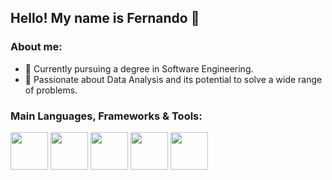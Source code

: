 ## Hello! My name is Fernando 👋


<h3 align="left">About me:</h3>
<p align="left">
</p>

- 🔭 Currently pursuing a degree in Software Engineering.
- 🌱 Passionate about Data Analysis and its potential to solve a wide range of problems.

<h3 align="left">Main Languages, Frameworks & Tools:</h3>

<div class="inline-block">
  <img src="https://cdn.jsdelivr.net/gh/devicons/devicon@latest/icons/php/php-original.svg" width="60" height="60"/>
  <img src="https://cdn.jsdelivr.net/gh/devicons/devicon@latest/icons/java/java-original.svg" width="60" height="60"/>
  <img src="https://cdn.jsdelivr.net/gh/devicons/devicon@latest/icons/laravel/laravel-original.svg" width="60" height="60"/>
  <img src="https://cdn.jsdelivr.net/gh/devicons/devicon@latest/icons/postgresql/postgresql-original-wordmark.svg" width="60" height="60"/>
  <img src="https://github.com/sempostma/office365-icons/blob/master/svg/excel.svg" width="60" height="60"/>
</div>

